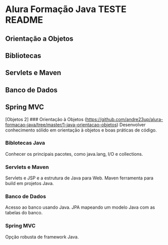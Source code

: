 # Alura Formação Java TESTE README

## Orientação a Objetos
## Bibliotecas
## Servlets e Maven
## Banco de Dados
## Spring MVC

[Objetos 2] ### Orientação à Objetos (https://github.com/andre23up/alura-formacao-java/tree/master/1-java-orientacao-objetos)
Desenvolver conhecimento sólido em orientação à objetos e boas práticas de código.

### Biblotecas Java
Conhecer os principais pacotes, como java.lang, I/O e collections.

### Servlets e Maven
Servlets e JSP e a estrutura de Java para Web. Maven ferramenta para build em
projetos Java.

### Banco de Dados
Acesso ao banco usando Java. JPA mapeando um modelo Java com as tabelas do banco.

### Spring MVC
Opção robusta de framework Java.
